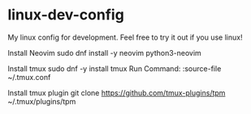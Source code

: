 # linux-dev-config
My linux config for development.
Feel free to try it out if you use linux!

Install Neovim
sudo dnf install -y neovim python3-neovim

Install tmux
sudo dnf -y install tmux
Run Command:
<tmux-leader>:source-file ~/.tmux.conf

Install tmux plugin
git clone https://github.com/tmux-plugins/tpm ~/.tmux/plugins/tpm
